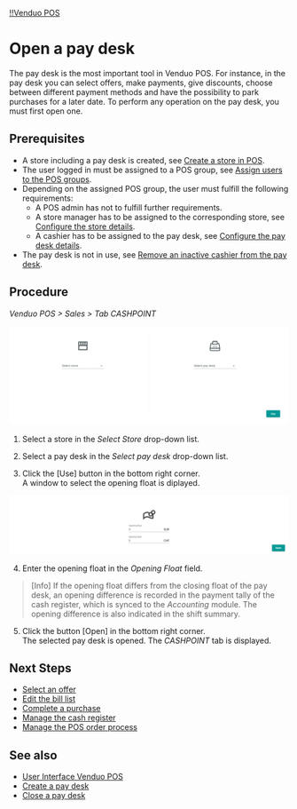 [!!Venduo POS](POS)

# Open a pay desk

The pay desk is the most important tool in Venduo POS.
For instance, in the pay desk you can select offers, make payments, give discounts, choose between different payment methods and have the possibility to park purchases for a later date.
To perform any operation on the pay desk, you must first open one.

## Prerequisites
- A store including a pay desk is created, see [Create a store in POS](/POS/Integration/06_CreateStore.md).
- The user logged in must be assigned to a POS group, see [Assign users to the POS groups](/POS/Integration/04_AssignUsers.md).
- Depending on the assigned POS group, the user must fulfill the following requirements:
    - A POS admin has not to fulfill further requirements.
    - A store manager has to be assigned to the corresponding store, see [Configure the store details](/POS/Integration/06_CreateStore.md#configure-the-store-details).
    - A cashier has to be assigned to the pay desk, see [Configure the pay desk details](/POS/Integration/06_CreateStore.md#configure-the-pay-desk-details).
- The pay desk is not in use, see [Remove an inactive cashier from the pay desk](/POS/Troubleshooting/03_RemoveInactiveCashier.md).

## Procedure
*Venduo POS > Sales > Tab CASHPOINT*

![POS Sales Select](/Assets/Screenshots/POS/Sales/Select.png "[POS Sales Select]")

1. Select a store in the *Select Store* drop-down list.

2. Select a pay desk in the *Select pay desk* drop-down list.

3. Click the [Use] button in the bottom right corner.   
  A window to select the opening float is diplayed.

![Opening Float](/Assets/Screenshots/POS/Sales/OpeningFloat.png "[Opening Float]")

4. Enter the opening float in the *Opening Float* field.

> [Info] If the opening float differs from the closing float of the pay desk, an opening difference is recorded in the payment tally of the cash register, which is synced to the *Accounting* module. The opening difference is also indicated in the shift summary.

5. Click the button [Open] in the bottom right corner.   
  The selected pay desk is opened. The *CASHPOINT* tab is displayed.

## Next Steps

- [Select an offer](02_SelectOffer.md)
- [Edit the bill list](03_EditBillList.md)
- [Complete a purchase](04_CompletePurchase.md)
- [Manage the cash register](05_ManageCashRegister.md)
- [Manage the POS order process](06_ManageOrderProcess.md)

## See also

- [User Interface Venduo POS](/POS/UserInterface/00_UserInterface.md)
- [Create a pay desk](/POS/Integration/06_CreateStore.md#create-a-pay-desk)
- [Close a pay desk](05_ManageCashRegister.md#close-a-pay-desk)
